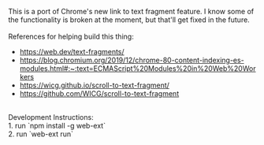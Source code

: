 This is a port of Chrome's new link to text fragment feature. I know some of the functionality is broken at the moment, but that'll get fixed in the future.
<br><br>
References for helping build this thing:<br>
- https://web.dev/text-fragments/
- https://blog.chromium.org/2019/12/chrome-80-content-indexing-es-modules.html#:~:text=ECMAScript%20Modules%20in%20Web%20Workers
- https://wicg.github.io/scroll-to-text-fragment/
- https://github.com/WICG/scroll-to-text-fragment
<br>
Development Instructions:<br>
1. run `npm install -g web-ext`<br>
2. run `web-ext run`
